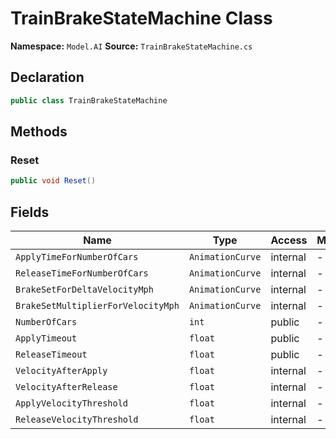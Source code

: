 # TrainBrakeStateMachine Class

**Namespace:** `Model.AI`
**Source:** `TrainBrakeStateMachine.cs`

## Declaration

```csharp
public class TrainBrakeStateMachine
```

## Methods

### Reset

```csharp
public void Reset()
```

## Fields

| Name | Type | Access | Modifiers |
|------|------|--------|-----------|
| `ApplyTimeForNumberOfCars` | `AnimationCurve` | internal | - |
| `ReleaseTimeForNumberOfCars` | `AnimationCurve` | internal | - |
| `BrakeSetForDeltaVelocityMph` | `AnimationCurve` | internal | - |
| `BrakeSetMultiplierForVelocityMph` | `AnimationCurve` | internal | - |
| `NumberOfCars` | `int` | public | - |
| `ApplyTimeout` | `float` | public | - |
| `ReleaseTimeout` | `float` | public | - |
| `VelocityAfterApply` | `float` | internal | - |
| `VelocityAfterRelease` | `float` | internal | - |
| `ApplyVelocityThreshold` | `float` | internal | - |
| `ReleaseVelocityThreshold` | `float` | internal | - |

